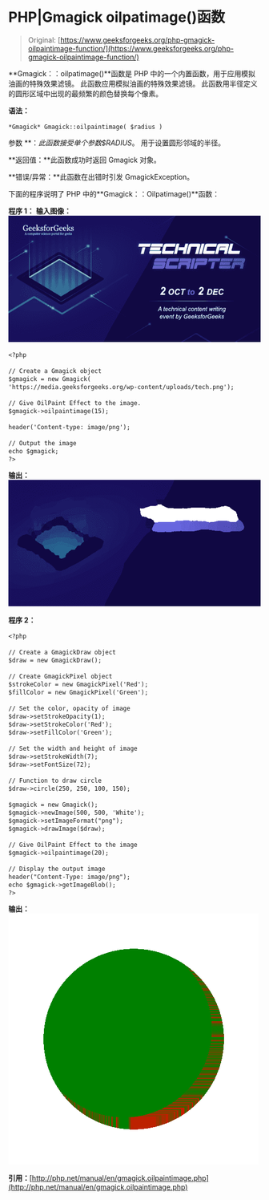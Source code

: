# PHP|Gmagick oilpatimage()函数

> Original: [https://www.geeksforgeeks.org/php-gmagick-oilpaintimage-function/](https://www.geeksforgeeks.org/php-gmagick-oilpaintimage-function/)

**Gmagick：：oilpatimage()**函数是 PHP 中的一个内置函数，用于应用模拟油画的特殊效果滤镜。 此函数应用模拟油画的特殊效果滤镜。 此函数用半径定义的圆形区域中出现的最频繁的颜色替换每个像素。

**语法：**

```
*Gmagick* Gmagick::oilpaintimage( $radius )
```

参数
**：**此函数接受单个参数*$RADIUS*。 用于设置圆形邻域的半径。

**返回值：**此函数成功时返回 Gmagick 对象。

**错误/异常：**此函数在出错时引发 GmagickException。

下面的程序说明了 PHP 中的**Gmagick：：Oilpatimage()**函数：

**程序 1：**
**输入图像：**
![](img/88e955c2701e97341d552eba1b5adceb.png)

```
<?php 

// Create a Gmagick object 
$gmagick = new Gmagick(
'https://media.geeksforgeeks.org/wp-content/uploads/tech.png'); 

// Give OilPaint Effect to the image. 
$gmagick->oilpaintimage(15);

header('Content-type: image/png'); 

// Output the image 
echo $gmagick; 
?> 
```

**输出：**
![](img/3e8acce888c75ee6b3eeb6bb83d051cb.png)

**程序 2：**

```
<?php 

// Create a GmagickDraw object 
$draw = new GmagickDraw(); 

// Create GmagickPixel object 
$strokeColor = new GmagickPixel('Red'); 
$fillColor = new GmagickPixel('Green'); 

// Set the color, opacity of image 
$draw->setStrokeOpacity(1); 
$draw->setStrokeColor('Red'); 
$draw->setFillColor('Green'); 

// Set the width and height of image 
$draw->setStrokeWidth(7); 
$draw->setFontSize(72); 

// Function to draw circle  
$draw->circle(250, 250, 100, 150); 

$gmagick = new Gmagick(); 
$gmagick->newImage(500, 500, 'White'); 
$gmagick->setImageFormat("png"); 
$gmagick->drawImage($draw); 

// Give OilPaint Effect to the image 
$gmagick->oilpaintimage(20);

// Display the output image 
header("Content-Type: image/png"); 
echo $gmagick->getImageBlob(); 
?> 
```

**输出：**
![](img/b61d749ded5afc9055a961a290ab5d2b.png)

**引用：**[http://php.net/manual/en/gmagick.oilpaintimage.php](http://php.net/manual/en/gmagick.oilpaintimage.php)